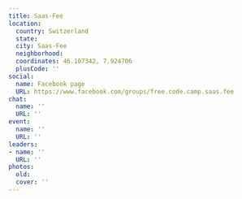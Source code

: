 ```yaml
---
title: Saas-Fee
location:
  country: Switzerland
  state: 
  city: Saas-Fee
  neighborhood: 
  coordinates: 46.107342, 7.924706
  plusCode: ''
social:
  name: Facebook page
  URL: https://www.facebook.com/groups/free.code.camp.saas.fee
chat:
  name: ''
  URL: ''
event:
  name: ''
  URL: ''
leaders:
- name: ''
  URL: ''
photos:
  old: 
  cover: ''
---
```

